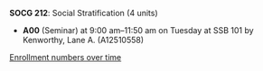 **SOCG 212**: Social Stratification (4 units)

- **A00** (Seminar) at 9:00 am–11:50 am on Tuesday at SSB 101 by Kenworthy, Lane A. (A12510558)

[Enrollment numbers over time](./SOCG212.tsv)
